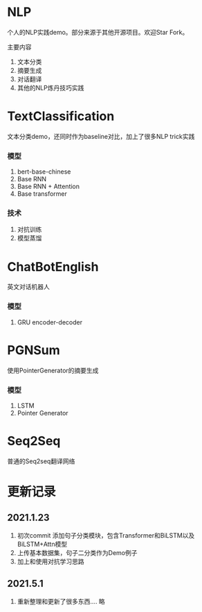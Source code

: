 # NLP

个人的NLP实践demo。部分来源于其他开源项目。欢迎Star Fork。

主要内容

1. 文本分类
2. 摘要生成
3. 对话翻译
4. 其他的NLP炼丹技巧实践



# TextClassification

文本分类demo，还同时作为baseline对比，加上了很多NLP trick实践

### 模型

1. bert-base-chinese
2. Base RNN
3. Base RNN + Attention
4. Base transformer

### 技术

1. 对抗训练
2. 模型蒸馏





# ChatBotEnglish

英文对话机器人

### 模型

1. GRU encoder-decoder





# PGNSum

使用PointerGenerator的摘要生成

### 模型

1. LSTM
2. Pointer Generator



# Seq2Seq

普通的Seq2seq翻译网络





# 更新记录

## 2021.1.23

 1. 初次commit 添加句子分类模块，包含Transformer和BiLSTM以及BiLSTM+Attn模型 
 2. 上传基本数据集，句子二分类作为Demo例子
 3. 加上和使用对抗学习思路

## 2021.5.1

1. 重新整理和更新了很多东西.... 略